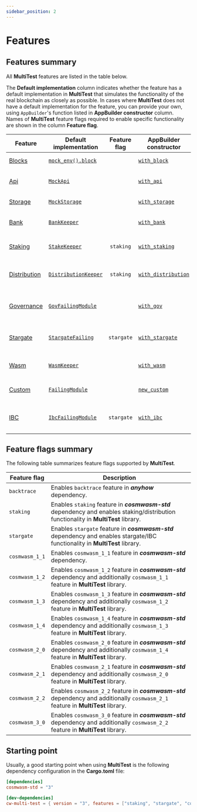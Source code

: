 ```yaml
---
sidebar_position: 2
---
```


# Features

## Features summary

All **MultiTest** features are listed in the table below.

The **Default&nbsp;implementation** column indicates whether the feature has a default
implementation in **MultiTest** that simulates the functionality of the real blockchain as closely
as possible. In cases where **MultiTest** does not have a default implementation for the feature,
you can provide your own, using `AppBuilder`'s function listed in **AppBuilder&nbsp;constructor**
column. Names of **MultiTest** feature flags required to enable specific functionality are shown
in the column **Feature&nbsp;flag**.

| Feature        | Default<br/>implementation                 | Feature<br/>flag | AppBuilder<br/>constructor                           | Functionality                                      |
|----------------|--------------------------------------------|:----------------:|------------------------------------------------------|----------------------------------------------------|
| [Blocks]       | [`mock_env().block`][mock_env_block]       |                  | [`with_block`](app-builder#with_block)               | Operations on blocks.                              |
| [Api]          | [`MockApi`][MockApi]                       |                  | [`with_api`](app-builder#with_api)                   | Access to CosmWasm API.                            |
| [Storage]      | [`MockStorage`][MockStorage]               |                  | [`with_storage`](app-builder#with_storage)           | Access to storage.                                 |
| [Bank]         | [`BankKeeper`][BankKeeper]                 |                  | [`with_bank`](app-builder#with_bank)                 | Interactions with **Bank** module.                 |
| [Staking]      | [`StakeKeeper`][StakeKeeper]               |    `staking`     | [`with_staking`](app-builder#with_staking)           | Interactions with **Staking** module.              |
| [Distribution] | [`DistributionKeeper`][DistributionKeeper] |    `staking`     | [`with_distribution`](app-builder#with_distribution) | Interactions with **Distribution** module.         |
| [Governance]   | [`GovFailingModule`][GovFailingModule]     |                  | [`with_gov`](app-builder#with_gov)                   | Interactions with **Governance** module.           |
| [Stargate]     | [`StargateFailing`][StargateFailing]       |    `stargate`    | [`with_stargate`](app-builder#with_stargate)         | Operations using `Stargate` and/or `Any` messages. |
| [Wasm]         | [`WasmKeeper`][WasmKeeper]                 |                  | [`with_wasm`](app-builder#with_wasm)                 | Interactions with **Wasm** module.                 |
| [Custom]       | [`FailingModule`][FailingModule]           |                  | [`new_custom`](app-builder#new_custom)               | Operations using custom module.                    |
| [IBC]          | [`IbcFailingModule`][IbcFailingModule]     |    `stargate`    | [`with_ibc`](app-builder#with_ibc)                   | Inter-blockchain communication operations.         |

## Feature flags summary

The following table summarizes feature flags supported by **MultiTest**.

| Feature flag   | Description                                                                                                                         |
|----------------|-------------------------------------------------------------------------------------------------------------------------------------|
| `backtrace`    | Enables `backtrace` feature in _**anyhow**_ dependency.                                                                             |
| `staking`      | Enables `staking` feature in _**cosmwasm-std**_ dependency and enables staking/distribution functionality in **MultiTest** library. |
| `stargate`     | Enables `stargate` feature in _**cosmwasm-std**_ dependency and enables stargate/IBC functionality in **MultiTest** library.        |
| `cosmwasm_1_1` | Enables `cosmwasm_1_1` feature in _**cosmwasm-std**_ dependency.                                                                    |
| `cosmwasm_1_2` | Enables `cosmwasm_1_2` feature in _**cosmwasm-std**_ dependency and additionally `cosmwasm_1_1` feature in **MultiTest** library.   |
| `cosmwasm_1_3` | Enables `cosmwasm_1_3` feature in _**cosmwasm-std**_ dependency and additionally `cosmwasm_1_2` feature in **MultiTest** library.   |
| `cosmwasm_1_4` | Enables `cosmwasm_1_4` feature in _**cosmwasm-std**_ dependency and additionally `cosmwasm_1_3` feature in **MultiTest** library.   |
| `cosmwasm_2_0` | Enables `cosmwasm_2_0` feature in _**cosmwasm-std**_ dependency and additionally `cosmwasm_1_4` feature in **MultiTest** library.   |
| `cosmwasm_2_1` | Enables `cosmwasm_2_1` feature in _**cosmwasm-std**_ dependency and additionally `cosmwasm_2_0` feature in **MultiTest** library.   |
| `cosmwasm_2_2` | Enables `cosmwasm_2_2` feature in _**cosmwasm-std**_ dependency and additionally `cosmwasm_2_1` feature in **MultiTest** library.   |
| `cosmwasm_3_0` | Enables `cosmwasm_3_0` feature in _**cosmwasm-std**_ dependency and additionally `cosmwasm_2_2` feature in **MultiTest** library.   |

## Starting point

Usually, a good starting point when using **MultiTest** is the following dependency configuration in the **Cargo.toml** file:

```toml title="Cargo.toml"
[dependencies]
cosmwasm-std = "3"

[dev-dependencies]
cw-multi-test = { version = "3", features = ["staking", "stargate", "cosmwasm_3_0"] }
```

[Blocks]: ./blocks.md
[Api]: ./api.md
[Storage]: ./storage.md
[Bank]: ./bank.md
[Staking]: ./staking.md
[Distribution]: ./distribution.md
[Governance]: ./governance.md
[Stargate]: ./introduction.md
[Wasm]: ./introduction.md
[Custom]: ./introduction.md
[IBC]: ./introduction.md
[mock_env_block]: https://docs.rs/cosmwasm-std/latest/cosmwasm_std/testing/fn.mock_env.html
[MockApi]: https://docs.rs/cosmwasm-std/latest/cosmwasm_std/testing/struct.MockApi.html
[MockStorage]: https://docs.rs/cosmwasm-std/latest/cosmwasm_std/testing/struct.MockStorage.html
[BankKeeper]: https://docs.rs/cw-multi-test/latest/cw_multi_test/struct.BankKeeper.html
[StakeKeeper]: https://docs.rs/cw-multi-test/latest/cw_multi_test/struct.StakeKeeper.html
[DistributionKeeper]: https://docs.rs/cw-multi-test/latest/cw_multi_test/struct.DistributionKeeper.html
[GovFailingModule]: https://docs.rs/cw-multi-test/latest/cw_multi_test/type.GovFailingModule.html
[StargateFailing]: https://docs.rs/cw-multi-test/latest/cw_multi_test/struct.StargateFailing.html
[WasmKeeper]: https://docs.rs/cw-multi-test/latest/cw_multi_test/struct.WasmKeeper.html
[FailingModule]: https://docs.rs/cw-multi-test/latest/cw_multi_test/struct.FailingModule.html
[IbcFailingModule]: https://docs.rs/cw-multi-test/latest/cw_multi_test/type.IbcFailingModule.html
